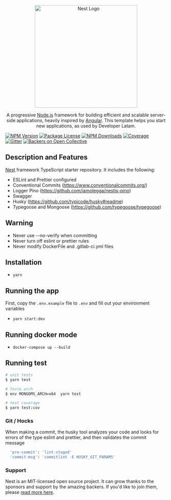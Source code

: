 <p align="center">
  <a href="http://nestjs.com/" target="blank"><img src="https://nestjs.com/img/logo_text.svg" width="320" alt="Nest Logo" /></a>
</p>

 <p align="center">A progressive <a href="http://nodejs.org" target="blank">Node.js</a> framework for building efficient and scalable server-side applications, heavily inspired by <a href="https://angular.io" target="blank">Angular</a>. This template helps you start new applications, as used by Developer Latam.</p>

<a href="https://www.npmjs.com/~nestjscore"><img src="https://img.shields.io/npm/v/@nestjs/core.svg" alt="NPM Version" /></a>
<a href="https://www.npmjs.com/~nestjscore"><img src="https://img.shields.io/npm/l/@nestjs/core.svg" alt="Package License" /></a>
<a href="https://www.npmjs.com/~nestjscore"><img src="https://img.shields.io/npm/dm/@nestjs/core.svg" alt="NPM Downloads" /></a>
<a href="https://coveralls.io/github/nestjs/nest?branch=master"><img src="https://coveralls.io/repos/github/nestjs/nest/badge.svg?branch=master#5" alt="Coverage" /></a>
<a href="https://gitter.im/nestjs/nestjs?utm_source=badge&utm_medium=badge&utm_campaign=pr-badge&utm_content=body_badge"><img src="https://badges.gitter.im/nestjs/nestjs.svg" alt="Gitter" /></a>
<a href="https://opencollective.com/nest#backer"><img src="https://opencollective.com/nest/backers/badge.svg" alt="Backers on Open Collective" /></a>

</p>

## Description and Features

[Nest](https://github.com/nestjs/nest) framework TypeScript starter repository. It includes the following:

- ESLint and Prettier configured
- Conventional Commits (https://www.conventionalcommits.org/)
- Logger Pino (https://github.com/iamolegga/nestjs-pino)
- Swagger
- Husky (https://github.com/typicode/husky#readme)
- Typegoose and Mongoose (https://github.com/typegoose/typegoose)

## Warning

- Never use --no-verify when committing
- Never turn off eslint or prettier rules
- Never modify DockerFile and .gitlab-ci.yml files

## Installation

- `yarn`

## Running the app

First, copy the `.env.example` file to `.env` and fill out your environment variables

- `yarn start:dev`

## Running docker mode

- `docker-compose up --build`

## Running test

```bash
# unit tests
$ yarn test

# force arch
$ env MONGOMS_ARCH=x64  yarn test

# test coverage
$ yarn test:cov
```

### Git / Hocks

When making a commit, the husky tool analyzes your code and looks for errors of the type eslint and prettier, and then validates the commit message

```bash
  'pre-commit': 'lint-staged'
  'commit-msg': 'commitlint -E HUSKY_GIT_PARAMS'
```

### Support

Nest is an MIT-licensed open source project. It can grow thanks to the sponsors and support by the amazing backers. If you'd like to join them, please [read more here](https://docs.nestjs.com/support).
